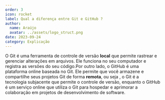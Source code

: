 ```yaml
---
order: 3
icon: rocket
label: Qual a diferença entre Git e GitHub ?
author:
  name: Araújo
  avatar: ../assets/logo_struct.png
date: 2023-09-24
category: Explicação
---
```


O Git é uma ferramenta de controle de versão **local** que permite rastrear e gerenciar alterações em arquivos. Ele funciona no seu computador e registra as versões do seu código.Por outro lado, o GitHub é uma plataforma online baseada no Git. Ele permite que você armazene e compartilhe seus projetos Git de forma **remota**, ou seja , o Git é a tecnologia subjacente que permite o controle de versão, enquanto o GitHub é um serviço online que utiliza o Git para hospedar e aprimorar a colaboração em projetos de desenvolvimento de software.
